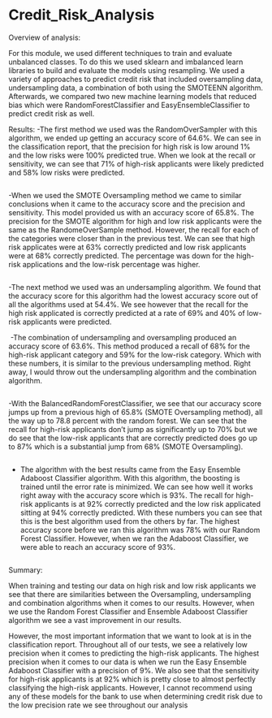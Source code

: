 # Credit_Risk_Analysis

Overview of analysis:

For this module, we used different techniques to train and evaluate unbalanced classes. To do this we used sklearn and imbalanced learn libraries to build and evaluate the models using resampling. We used a variety of approaches to predict credit risk that included oversampling data, undersampling data, a combination of both using the SMOTEENN algorithm. Afterwards, we compared two new machine learning models that reduced bias which were RandomForestClassifier and EasyEnsembleClassifier to predict credit risk as well. 

Results:
-The first method we used was the RandomOverSampler with this algorithm, we ended up getting an accuracy score of 64.6%. We can see in the classification report, that the precision for high risk is low around 1% and the low risks were 100% predicted true. When we look at the recall or sensitivity, we can see that 71% of high-risk applicants were likely predicted and 58% low risks were predicted. 


![]()

-When we used the SMOTE Oversampling method we came to similar conclusions when it came to the accuracy score and the precision and sensitivity. This model provided us with an accuracy score of 65.8%. The precision for the SMOTE algorithm for high and low risk applicants were the same as the RandomeOverSample method. However, the recall for each of the categories were closer than in the previous test. We can see that high risk applicates were at 63% correctly predicted and low risk applicants were at 68% correctly predicted. The percentage was down for the high-risk applications and the low-risk percentage was higher.



![]()


-The next method we used was an undersampling algorithm. We found that the accuracy score for this algorithm had the lowest accuracy score out of all the algorithms used at 54.4%. We see however that the recall for the high risk applicated is correctly predicted at a rate of 69% and 40% of low-risk applicants were predicted. 



![]()
-The combination of undersampling and oversampling produced an accuracy score of 63.6%. This method produced a recall of 68% for the high-risk applicant category and 59% for the low-risk category. Which with these numbers, it is similar to the previous undersampling method. Right away, I would throw out the undersampling algorithm and the combination algorithm. 



![]()

-With the BalancedRandomForestClassifier, we see that our accuracy score jumps up from a previous high of 65.8% (SMOTE Oversampling method), all the way up to 78.8 percent with the random forest. We can see that the recall for high-risk applicants don’t jump as significantly up to 70% but we do see that the low-risk applicants that are correctly predicted does go up to 87% which is a substantial jump from 68% (SMOTE Oversampling).



![]()

- The algorithm with the best results came from the Easy Ensemble Adaboost Classifier algorithm. With this algorithm, the boosting is trained until the error rate is minimized. We can see how well it works right away with the accuracy score which is 93%. The recall for high-risk applicants is at 92% correctly predicted and the low risk applicated sitting at 94% correctly predicted. With these numbers you can see that this is the best algorithm used from the others by far. The highest accuracy score before we ran this algorithm was 78% with our Random Forest Classifier. However, when we ran the Adaboost Classifier, we were able to reach an accuracy score of 93%.



![]()



Summary:



When training and testing our data on high risk and low risk applicants we see that there are similarities between the Oversampling, undersampling and combination algorithms when it comes to our results. However, when we use the Random Forest Classifier and Ensemble Adaboost Classifier algorithm we see a vast improvement in our results. 


However, the most important information that we want to look at is in the classification report. Throughout all of our tests, we see a relatively low precision when it comes to predicting the high-risk applicants. The highest precision when it comes to our data is when we run the Easy Ensemble Adaboost Classifier with a precision of 9%. We also see that the sensitivity for high-risk applicants is at 92% which is pretty close to almost perfectly classifying the high-risk applicants. However, I cannot recommend using any of these models for the bank to use when determining credit risk due to the low precision rate we see throughout our analysis
